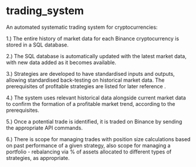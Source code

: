 # trading_system
An automated systematic trading system for cryptocurrencies:


1.) The entire history of market data for each Binance cryptocurrency is stored in a SQL database.

2.) The SQL database is automatically updated with the latest market data, with new data added as it becomes available.

3.) Strategies are developed to have standardised inputs and outputs, allowing standardised back-testing on historical market data.
The prerequisites of profitable strategies are listed for later reference .

4.) The system uses relevant historical data alongside current market data to confirm the formation of a profitable market trend, according to the prerequisites.

5.) Once a potential trade is identified, it is traded on Binance by sending the appropriate API commands.

6.) There is scope for managing trades with position size calculations based on past performance of a given strategy,
    also scope for managing a portfolio - rebalancing via % of assets allocated to different types of strategies, as appropriate.
